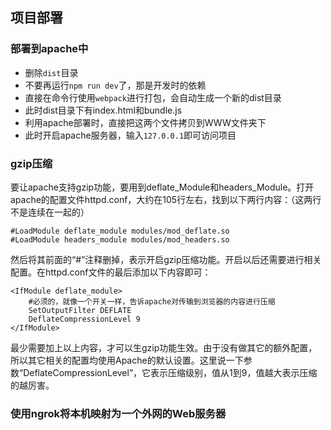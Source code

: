 ## 项目部署
### 部署到apache中
- 删除`dist`目录
- 不要再运行`npm run dev`了，那是开发时的依赖
- 直接在命令行使用`webpack`进行打包，会自动生成一个新的dist目录
- 此时dist目录下有index.html和bundle.js
- 利用apache部署时，直接把这两个文件拷贝到WWW文件夹下
- 此时开启apache服务器，输入`127.0.0.1`即可访问项目
### gzip压缩
要让apache支持gzip功能，要用到deflate_Module和headers_Module。打开apache的配置文件httpd.conf，大约在105行左右，找到以下两行内容：（这两行不是连续在一起的）
```
#LoadModule deflate_module modules/mod_deflate.so
#LoadModule headers_module modules/mod_headers.so
```
然后将其前面的“#”注释删掉，表示开启gzip压缩功能。开启以后还需要进行相关配置。在httpd.conf文件的最后添加以下内容即可：
```
<IfModule deflate_module>
    #必须的，就像一个开关一样，告诉apache对传输到浏览器的内容进行压缩
    SetOutputFilter DEFLATE
    DeflateCompressionLevel 9
</IfModule>
```
最少需要加上以上内容，才可以生gzip功能生效。由于没有做其它的额外配置，所以其它相关的配置均使用Apache的默认设置。这里说一下参数“DeflateCompressionLevel”，它表示压缩级别，值从1到9，值越大表示压缩的越厉害。
### 使用ngrok将本机映射为一个外网的Web服务器